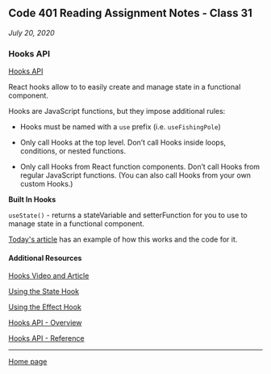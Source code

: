 ## Code 401 Reading Assignment Notes - Class 31

_July 20, 2020_

### Hooks API

[Hooks API](https://codefellows.github.io/code-401-javascript-guide/curriculum/class-31/DISCUSSION)


React hooks allow to to easily create and manage state in a functional component.

Hooks are JavaScript functions, but they impose additional rules:

-   Hooks must be named with a `use` prefix (i.e. `useFishingPole`)

- Only call Hooks at the top level. Don’t call Hooks inside loops, conditions, or nested functions.

-   Only call Hooks from React function components. Don’t call Hooks from regular JavaScript functions. (You can also call Hooks from your own custom Hooks.)

**Built In Hooks**

`useState()` - returns a stateVariable and setterFunction for you to use to manage state in a functional component.

[Today's article](https://codefellows.github.io/code-401-javascript-guide/curriculum/class-31/DISCUSSION) has an example of how this works and the code for it.



#### Additional Resources

[Hooks Video and Article](https://medium.com/@dan_abramov/making-sense-of-react-hooks-fdbde8803889)

[Using the State Hook](https://reactjs.org/docs/hooks-state.html)

[Using the Effect Hook](https://reactjs.org/docs/hooks-effect.html)

[Hooks API - Overview](https://reactjs.org/docs/hooks-overview.html)

[Hooks API - Reference](https://reactjs.org/docs/hooks-reference.html)


---
[Home page](https://marlene-rinker.github.io/reading-notes/)